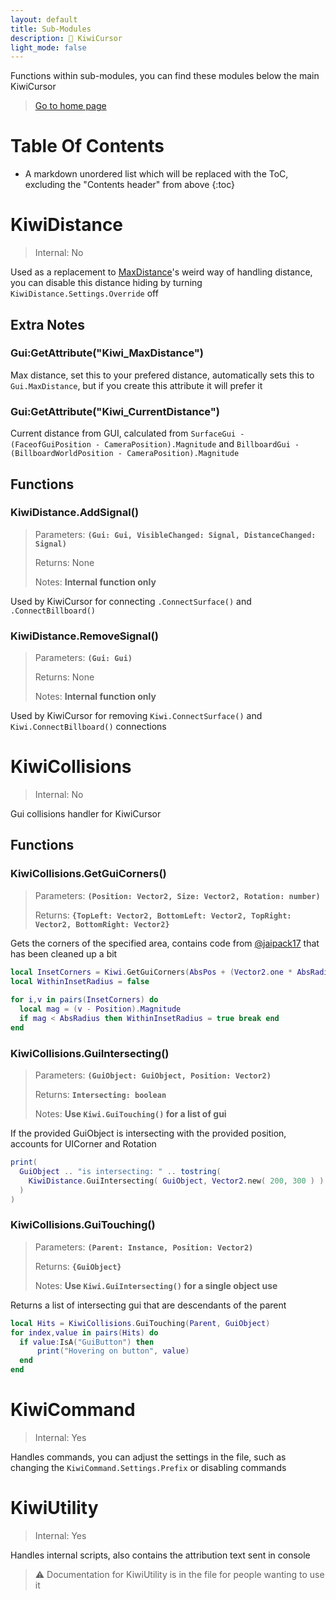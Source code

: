 ```yaml
---
layout: default
title: Sub-Modules
description: 🥝 KiwiCursor
light_mode: false
---
```


Functions within sub-modules, you can find these modules below the main KiwiCursor

> [Go to home page](./)

# Table Of Contents

* A markdown unordered list which will be replaced with the ToC, excluding the "Contents header" from above
{:toc}

# KiwiDistance

> Internal: No

Used as a replacement to [MaxDistance](https://create.roblox.com/docs/reference/engine/classes/SurfaceGui#MaxDistance)'s weird way of handling distance, you can disable this distance hiding by turning ``KiwiDistance.Settings.Override`` off

## Extra Notes

### Gui:GetAttribute("Kiwi_MaxDistance")

Max distance, set this to your prefered distance, automatically sets this to ``Gui.MaxDistance``, but if you create this attribute it will prefer it

### Gui:GetAttribute("Kiwi_CurrentDistance")

Current distance from GUI, calculated from ``SurfaceGui - (FaceofGuiPosition - CameraPosition).Magnitude`` and ``BillboardGui - (BillboardWorldPosition - CameraPosition).Magnitude``

## Functions

### KiwiDistance.AddSignal()

> Parameters: **``(Gui: Gui, VisibleChanged: Signal, DistanceChanged: Signal)``**
> 
> Returns: None
>
> Notes: **Internal function only**

Used by KiwiCursor for connecting ``.ConnectSurface()`` and ``.ConnectBillboard()``

### KiwiDistance.RemoveSignal()

> Parameters: **``(Gui: Gui)``**
> 
> Returns: None
>
> Notes: **Internal function only**

Used by KiwiCursor for removing ``Kiwi.ConnectSurface()`` and ``Kiwi.ConnectBillboard()`` connections

# KiwiCollisions

> Internal: No

Gui collisions handler for KiwiCursor

## Functions

### KiwiCollisions.GetGuiCorners()

> Parameters: **``(Position: Vector2, Size: Vector2, Rotation: number)``**
> 
> Returns: **``{TopLeft: Vector2, BottomLeft: Vector2, TopRight: Vector2, BottomRight: Vector2}``**

Gets the corners of the specified area, contains code from [@jaipack17](https://jaipack17.github.io/) that has been cleaned up a bit

```lua
local InsetCorners = Kiwi.GetGuiCorners(AbsPos + (Vector2.one * AbsRadius), AbsSize - (Vector2.one * (AbsRadius*2)), Rotation)
local WithinInsetRadius = false
	
for i,v in pairs(InsetCorners) do
  local mag = (v - Position).Magnitude
  if mag < AbsRadius then WithinInsetRadius = true break end
end
```

### KiwiCollisions.GuiIntersecting()

> Parameters: **``(GuiObject: GuiObject, Position: Vector2)``**
> 
> Returns: **``Intersecting: boolean``**
>
> Notes: **Use ``Kiwi.GuiTouching()`` for a list of gui**

If the provided GuiObject is intersecting with the provided position, accounts for UICorner and Rotation

```lua
print(
  GuiObject .. "is intersecting: " .. tostring(
    KiwiDistance.GuiIntersecting( GuiObject, Vector2.new( 200, 300 ) )
  )
)
```

### KiwiCollisions.GuiTouching()

> Parameters: **``(Parent: Instance, Position: Vector2)``**
> 
> Returns: **``{GuiObject}``**
>
> Notes: **Use ``Kiwi.GuiIntersecting()`` for a single object use**

Returns a list of intersecting gui that are descendants of the parent

```lua
local Hits = KiwiCollisions.GuiTouching(Parent, GuiObject)
for index,value in pairs(Hits) do
  if value:IsA("GuiButton") then
      print("Hovering on button", value)
  end
end
```

# KiwiCommand

> Internal: Yes

Handles commands, you can adjust the settings in the file, such as changing the ``KiwiCommand.Settings.Prefix`` or disabling commands

# KiwiUtility

> Internal: Yes

Handles internal scripts, also contains the attribution text sent in console

> ⚠️ Documentation for KiwiUtility is in the file for people wanting to use it



